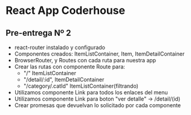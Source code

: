 # React App Coderhouse

## Pre-entrega Nº 2

- react-router instalado y configurado
- Componentes creados: ItemListContainer, Item, ItemDetailContainer
- BrowserRouter, y Routes con cada ruta para nuestra app
- Crear las rutas con componente Route para: 
  - "/" ItemListContainer
  - "/detail/:id",  ItemDetailContainer
  - "/category/.catId" ItemListContainer(filtrando)
- Utilizamos componente Link para todos los enlaces del menu
- Utilizamos componente Link para boton "ver detalle" -> /detail/(id)
- Crear promesas que devuelvan lo solicitado por cada componente